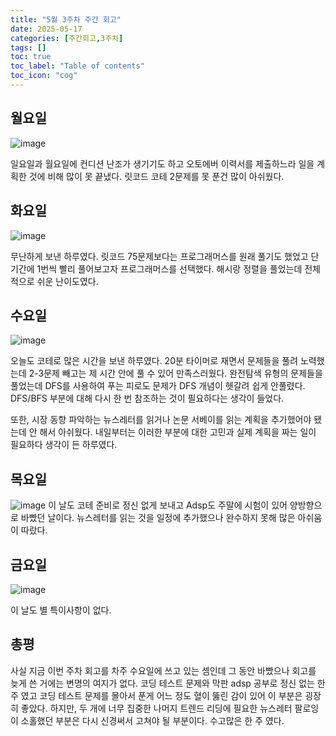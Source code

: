 ```yaml
---
title: "5월 3주차 주간 회고"
date: 2025-05-17
categories: [주간회고,3주차]
tags: []
toc: true
toc_label: "Table of contents"
toc_icon: "cog"
---
```


## 월요일
![image](https://github.com/user-attachments/assets/cfecea86-e8a6-43aa-af41-9a46bc3852e3)

일요일과 월요일에 컨디션 난조가 생기기도 하고 오토에버 이력서를 제출하느라 일을 계획한 것에 비해 많이 못 끝냈다. 릿코드 코테 2문제를 못 푼건 많이 아쉬웠다. 

## 화요일
![image](https://github.com/user-attachments/assets/937e0cc7-e4fd-4e82-bd17-513d4cc700c3)

무난하게 보낸 하루였다. 릿코드 75문제보다는 프로그래머스를 원래 풀기도 했었고 단기간에 1번씩 빨리 풀어보고자 프로그래머스를 선택했다. 해시랑 정렬을 풀었는데 전체적으로 쉬운 난이도였다.
## 수요일
![image](https://github.com/user-attachments/assets/b2bf8478-54e6-4d40-87c9-c1b27a9e1b21)

오늘도 코테로 많은 시간을 보낸 하루였다. 20분 타이머로 재면서 문제들을 풀려 노력했는데 2-3문제 빼고는 제 시간 안에 풀 수 있어 만족스러웠다. 완전탐색 유형의 문제들을 풀었는데 DFS를 사용하여 푸는 피로도 문제가 DFS 개념이 헷갈려 쉽게 안풀렸다. DFS/BFS 부분에 대해 다시 한 번 참조하는 것이 필요하다는 생각이 들었다. 

또한, 시장 동향 파악하는 뉴스레터를 읽거나 논문 서베이를 읽는 계획을 추가했어야 됐는데 안 해서 아쉬웠다. 내일부터는 이러한 부분에 대한 고민과 실제 계획을 짜는 일이 필요하다 생각이 든 하루였다.

## 목요일

![image](https://github.com/user-attachments/assets/181c34d1-4e92-451c-84b8-c0e626ea382f)
이 날도 코테 준비로 정신 없게 보내고 Adsp도 주말에 시험이 있어 양방향으로 바빴던 날이다. 뉴스레터를 읽는 것을 일정에 추가했으나 완수하지 못해 많은 아쉬움이 따랐다.
## 금요일
![image](https://github.com/user-attachments/assets/e5946898-fa1e-44ae-a36f-a6981bd30ace)

이 날도 별 특이사항이 없다. 

## 총평

사실 지금 이번 주차 회고를 차주 수요일에 쓰고 있는 셈인데 그 동안 바빴으나 회고를 늦게 쓴 거에는 변명의 여지가 없다. 코딩 테스트 문제와 막판 adsp 공부로 정신 없는 한 주 였고 코딩 테스트 문제를 몰아서 푼게 어느 정도 혈이 뚫린 감이 있어 이 부분은 굉장히 좋았다. 하지만, 두 개에 너무 집중한 나머지 트렌드 리딩에 필요한 뉴스레터 팔로잉이 소홀했던 부분은 다시 신경써서 고쳐야 될 부분이다. 수고많은 한 주 였다.
